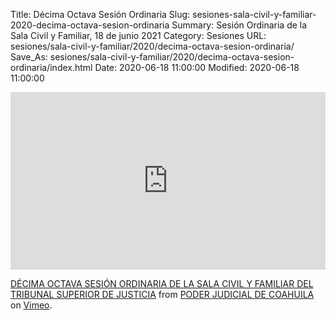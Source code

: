 Title: Décima Octava Sesión Ordinaria
Slug: sesiones-sala-civil-y-familiar-2020-decima-octava-sesion-ordinaria
Summary: Sesión Ordinaria de la Sala Civil y Familiar, 18 de junio 2021
Category: Sesiones
URL: sesiones/sala-civil-y-familiar/2020/decima-octava-sesion-ordinaria/
Save_As: sesiones/sala-civil-y-familiar/2020/decima-octava-sesion-ordinaria/index.html
Date: 2020-06-18 11:00:00
Modified: 2020-06-18 11:00:00


<div style="padding:56.25% 0 0 0;position:relative;"><iframe src="https://player.vimeo.com/video/429391490" style="position:absolute;top:0;left:0;width:100%;height:100%;" frameborder="0" allow="autoplay; fullscreen" allowfullscreen></iframe></div><script src="https://player.vimeo.com/api/player.js"></script> <p><a href="https://vimeo.com/429391490">DÉCIMA OCTAVA SESIÓN ORDINARIA DE LA SALA CIVIL Y FAMILIAR DEL TRIBUNAL SUPERIOR DE JUSTICIA</a> from <a href="https://vimeo.com/user103229504">PODER JUDICIAL DE COAHUILA</a> on <a href="https://vimeo.com">Vimeo</a>.</p>



